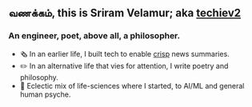 ## வணக்கம், this is Sriram Velamur; aka [techiev2](https://techiev2.in)

### An engineer, poet, above all, a philosopher.

- 🗞 In an earlier life, I built tech to enable [crisp](https://getcrisp.news) news summaries.
- ✏️ In an alternative life that vies for attention, I write poetry and philosophy.
- 🥳 Eclectic mix of life-sciences where I started, to AI/ML and general human psyche.
